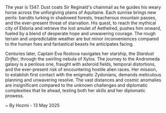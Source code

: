 
The year is 1347.  Dust coats Sir Reginald's chainmail as he guides his weary horse across the unforgiving plains of Aquitaine.  Each sunrise brings new perils: bandits lurking in shadowed forests, treacherous mountain passes, and the ever-present threat of starvation.  His quest, to reach the mythical city of Eldoria and retrieve the lost amulet of Aethelred, pushes him onward, fueled by a blend of desperate hope and unwavering courage.  The rough terrain and unpredictable weather are but minor inconveniences compared to the human foes and fantastical beasts he anticipates facing.

Centuries later, Captain Eva Rostova navigates her starship, the *Stardust Drifter*, through the swirling nebula of Xylos.  The journey to the Andromeda galaxy is a perilous one, fraught with asteroid fields, temporal distortions, and the ever-present risk of encountering hostile alien races.  Her mission, to establish first contact with the enigmatic Zydonians, demands meticulous planning and unwavering resolve.  The vast distances and cosmic anomalies are insignificant compared to the unknown challenges and diplomatic complexities that lie ahead, testing both her skills and her diplomatic prowess.

~ By Hozmi - 13 May 2025
